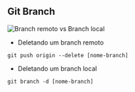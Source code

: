 ## Git Branch
![Branch remoto vs Branch local](https://user-images.githubusercontent.com/34520860/122314917-6c098180-ceef-11eb-91d9-64344cc717ad.png)

- Deletando um branch remoto
```
git push origin --delete [nome-branch]
```

- Deletando um branch local
```
git branch -d [nome-branch]
```
